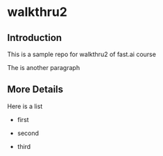 # walkthru2

## Introduction

This is a sample repo for walkthru2 of fast.ai course

The is another paragraph

## More Details

Here is a list

- first

- second

- third

